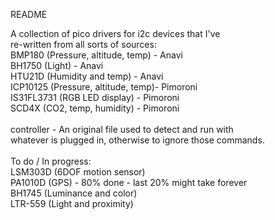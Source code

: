 README

A collection of pico drivers for i2c devices that I've  </br>
re-written from all sorts of sources: </br>
BMP180 (Pressure, altitude, temp) - Anavi </br>
BH1750 (Light) - Anavi </br>
HTU21D (Humidity and temp) - Anavi </br>
ICP10125 (Pressure, altitude, temp)- Pimoroni </br>
IS31FL3731 (RGB LED display) - Pimoroni </br>
SCD4X (CO2, temp, humidity) - Pimoroni </br>
 </br>
controller - An original file used to detect and run with  </br>
whatever is plugged in, otherwise to ignore those commands. </br>
 </br>
 To do / In progress: </br>
 LSM303D (6DOF motion sensor) </br>
 PA1010D (GPS) - 80% done - last 20% might take forever </br>
 BH1745 (Luminance and color) </br>
 LTR-559 (Light and proximity) </br>
 
